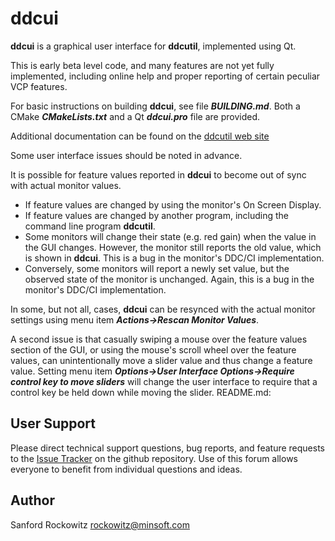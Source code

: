 **ddcui**
=======

**ddcui** is a graphical user interface for **ddcutil**, implemented using Qt.

This is early beta level code, and many features are not yet fully implemented, including online help and proper reporting of certain peculiar VCP features. 

For basic instructions on building **ddcui**, see file ***BUILDING.md***. Both a CMake ***CMakeLists.txt***
and a Qt ***ddcui.pro*** file are provided.

Additional documentation can be found on the [ddcutil web site](https://www.ddcutil.com)

Some user interface issues should be noted in advance.

It is possible for feature values reported in **ddcui** to become out of sync with actual monitor 
values.
- If feature values are changed by using the monitor's On Screen Display. 
- If feature values are changed by another program, including the command line program **ddcutil**. 
- Some monitors will change their state (e.g. red gain) when the value in the GUI changes.
However, the monitor still reports the old value, which is shown in **ddcui**.  This is a bug 
in the monitor's DDC/CI implementation.
- Conversely, some monitors will report a newly set value, but the observed state of the monitor
is unchanged. Again, this is a bug in the monitor's DDC/CI implementation.

In some, but not all, cases, **ddcui** can be resynced with the actual monitor settings using menu item
***Actions->Rescan Monitor Values***. 

A second issue is that casually swiping a mouse over the feature values section of the GUI, or using the mouse's scroll wheel over the feature values, can unintentionally move a slider value
and thus change a feature value.  Setting menu item ***Options->User Interface Options->Require control key to move sliders*** will change the user
interface to require that a control key be held down while moving the slider. 
README.md:

## User Support

Please direct technical support questions, bug reports, and feature requests to the
[Issue Tracker](https://github.com/rockowitz/ddcui/issues) on the github repository.
Use of this forum allows everyone to benefit from individual questions and ideas.


## Author

Sanford Rockowitz  <rockowitz@minsoft.com>
